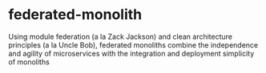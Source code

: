 # federated-monolith

Using module federation (a la Zack Jackson) and clean architecture principles (a la Uncle Bob), federated monoliths combine the independence and agility of microservices with the integration and deployment simplicity of monoliths
